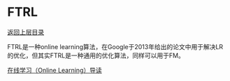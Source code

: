 # FTRL

[返回上层目录](../online-learning.md)




FTRL是一种online learning算法，在Google于2013年给出的论文中用于解决LR的优化，但其实FTRL是一种通用的优化算法，同样可以用于FM。



[在线学习（Online Learning）导读](https://zhuanlan.zhihu.com/p/36410780)

